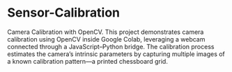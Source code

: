 # Sensor-Calibration
Camera Calibration with OpenCV. This project demonstrates camera calibration using OpenCV inside Google Colab, leveraging a webcam connected through a JavaScript–Python bridge. The calibration process estimates the camera’s intrinsic parameters by capturing multiple images of a known calibration pattern—a printed chessboard grid.
